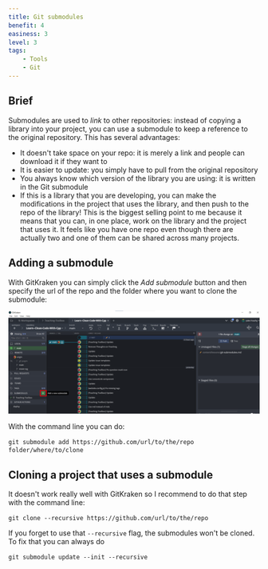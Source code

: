 ```yaml
---
title: Git submodules
benefit: 4
easiness: 3
level: 3
tags:
    - Tools
    - Git
---
```


## Brief

Submodules are used to *link* to other repositories: instead of copying a library into your project, you can use a submodule to keep a reference to the original repository. This has several advantages:
- It doesn't take space on your repo: it is merely a link and people can download it if they want to
- It is easier to update: you simply have to pull from the original repository
- You always know which version of the library you are using: it is written in the Git submodule
- If this is a library that you are developing, you can make the modifications in the project that uses the library, and then push to the repo of the library! This is the biggest selling point to me because it means that you can, in one place, work on the library and the project that uses it. It feels like you have one repo even though there are actually two and one of them can be shared across many projects.

## Adding a submodule

With GitKraken you can simply click the *Add submodule* button and then specify the url of the repo and the folder where you want to clone the submodule:

![Adding a submodule with GitKraken](../img/submodule.png)

With the command line you can do:

```
git submodule add https://github.com/url/to/the/repo folder/where/to/clone
```

## Cloning a project that uses a submodule

It doesn't work really well with GitKraken so I recommend to do that step with the command line:
```
git clone --recursive https://github.com/url/to/the/repo
```

If you forget to use that `--recursive` flag, the submodules won't be cloned. To fix that you can always do

```
git submodule update --init --recursive
```